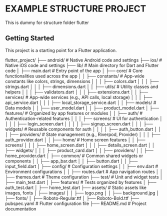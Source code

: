 # EXAMPLE STRUCTURE PROJECT

This is dummy for structure folder flutter

## Getting Started

This project is a starting point for a Flutter application.

flutter_project/
├── android/                # Native Android code and settings
├── ios/                    # Native iOS code and settings
├── lib/                    # Main directory for Dart and Flutter code
│   ├── main.dart           # Entry point of the app
│   ├── core/               # Core functionalities used across the app
│   │   ├── constants/      # App-wide constants like colors, strings, dimensions
│   │   │   ├── colors.dart
│   │   │   ├── strings.dart
│   │   │   ├── dimensions.dart
│   │   ├── utils/          # Utility classes and helpers
│   │   │   ├── validators.dart
│   │   │   ├── extensions.dart
│   │   ├── services/       # App-wide services (e.g., API calls, local storage)
│   │   │   ├── api_service.dart
│   │   │   ├── local_storage_service.dart
│   │   ├── models/         # Data models
│   │       ├── user_model.dart
│   │       ├── product_model.dart
│   ├── features/           # Organized by app features or modules
│   │   ├── auth/           # Authentication-related features
│   │   │   ├── screens/    # UI for authentication
│   │   │   │   ├── login_screen.dart
│   │   │   │   ├── signup_screen.dart
│   │   │   ├── widgets/    # Reusable components for auth
│   │   │   │   ├── auth_button.dart
│   │   │   ├── providers/  # State management (e.g., Riverpod, Provider)
│   │       │   ├── auth_provider.dart
│   │   ├── home/           # Home screen features
│   │       ├── screens/
│   │       │   ├── home_screen.dart
│   │       │   ├── details_screen.dart
│   │       ├── widgets/
│   │       │   ├── product_card.dart
│   │       ├── providers/
│   │           ├── home_provider.dart
│   ├── common/             # Common shared widgets or components
│   │   ├── app_bar.dart
│   │   ├── button.dart
│   │   ├── input_field.dart
│   ├── config/             # Configuration settings
│   │   ├── env.dart        # Environment configurations
│   │   ├── routes.dart     # App navigation routes
│   │   ├── themes.dart     # Theme configuration
├── test/                   # Unit and widget tests
│   ├── main_test.dart
│   ├── features/           # Tests organized by features
│       ├── auth_test.dart
│       ├── home_test.dart
├── assets/                 # Static assets like images, fonts
│   ├── images/
│   │   ├── logo.png
│   │   ├── background.jpg
│   ├── fonts/
│       ├── Roboto-Regular.ttf
│       ├── Roboto-Bold.ttf
├── pubspec.yaml            # Flutter configuration file
├── README.md               # Project documentation

